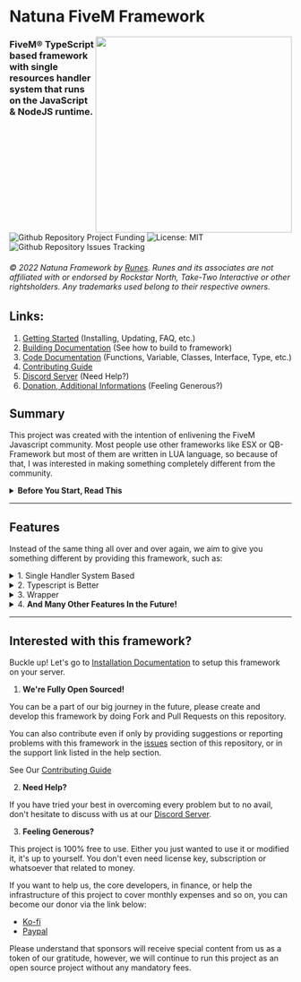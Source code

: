 # Natuna FiveM Framework

<img src="https://i.ibb.co/PGqZDFh/text.png" align="right" width="350px" />

### FiveM® TypeScript based framework with single resources handler system that runs on the JavaScript & NodeJS runtime.

![Github Repository Project Funding](https://img.shields.io/badge/Project%20Funding-%240.0-orange) ![License: MIT](https://img.shields.io/badge/License-MIT-yellow.svg) ![Github Repository Issues Tracking](https://img.shields.io/bitbucket/issues-raw/natuna-framework/natuna)

###### © 2022 Natuna Framework by [Runes](https://runes.asia). Runes and its associates are not affiliated with or endorsed by Rockstar North, Take-Two Interactive or other rightsholders. Any trademarks used belong to their respective owners.

## Links:

1. [Getting Started](docs/GETTING_STARTED.md) (Installing, Updating, FAQ, etc.)
2. [Building Documentation](docs/BUILDING.md) (See how to build to framework)
3. [Code Documentation](https://developer.natuna.asia/fivem) (Functions, Variable, Classes, Interface, Type, etc.)
4. [Contributing Guide](docs/CONTRIBUTING.md)
5. [Discord Server](https://discord.gg/kGPHBvXzGM) (Need Help?)
6. [Donation, Additional Informations](#interested-with-this-framework) (Feeling Generous?)

## Summary

This project was created with the intention of enlivening the FiveM Javascript community. Most people use other frameworks like ESX or QB-Framework but most of them are written in LUA language, so because of that, I was interested in making something completely different from the community.

<details>
<summary><b>Before You Start, Read This</b></summary>

This framework is not created for people who do not understand programming languages. There are a few skill requirements including:

1. Command line usage
2. JavaScript/TypeScript
3. Understanding module bundlers (Webpack)
4. Node.JS Package Managers (e.g. [npm](https://www.npmjs.com/) / [yarn](https://yarnpkg.com))
5. Being confident in your learning / reach in order to understand how this framework is working
6. Know to not ask the developer(s) for support if the instructions were clearly stated in the documentation.
7.  **KNOW HOW TO RESPECT OTHER PEOPLE'S HARD WORK & TO NOT STEAL!**

This framework is still far from perfect, so if you you could help me developing this framework, that would be great!

</details>

---

## Features

Instead of the same thing all over and over again, we aim to give you something different by providing this framework, such as:

<details>
<summary>1. Single Handler System Based</summary>

With Natuna, all ticks, event, variables are handled with this framework itself.

<img height="300" src="https://cdn.discordapp.com/attachments/872029309185966100/950069231645519902/unknown.png" />
<img height="300" src="https://cdn.discordapp.com/attachments/872029309185966100/950069231972671528/unknown.png" />

</details>

<details>
<summary>2. Typescript is Better</summary>

1. **IntelliSense Ready** <br/>
	Learn more about [VSCode IntelliSense on Here](https://code.visualstudio.com/docs/editor/intellisense).
	<img src="https://code.visualstudio.com/assets/docs/editor/intellisense/intellisense_icons.png" width="500" />
	
2. **JSDoc Ready** <br/>
	Learn more about [JSDoc](https://jsdoc.app/).
	<img src="https://i.im.ge/2021/08/08/0aOQ6.png" width="500" />
	
3. **Safety Checks** <br/>
	Learn more about [why should we use TypeScript](https://dev.to/mistval/type-safe-typescript-4a6f).
	<img src="https://i.stack.imgur.com/Y2VvL.png" width="500" />

</details>

<details>
<summary>3. Wrapper</summary>

1. **Database Wrapper** <br/>
	You don't need to write old traditional query language to do get or update things on your database.
	```ts
	db.tableName.create({
		data: {
			column_1:  value_1,
			column_2:  value_2,
			column_3:  value_3
		}
	})
	```
	
2. **Command Wrapper** <br/>
	You may registering command using `RegisterCommand` FiveM native, but for us, that is boring.
	```ts
	registerCommand(
		// Name
		'hello',
		// Handler
		(src, args) => {
			return  console.log('Hello!');
		},
		// Configuration
		{
			description:  "Say Hello"
		}
	});
	```
	
3. **Multi NUI Wrapper** <br/>
	Wanted to use multi NUI system? NOT A PROBLEM! This framework also contain it own built in NUI system so you don't need to create like 100+ resources for 100 NUI, instead, using 1 resources, this framework, would be enough to handle all of that.

4. **Event Wrapper** <br/>
	Natuna wrap all events to be handled on single event loop. 
	<img src="https://cdn.discordapp.com/attachments/820869715047743489/950691984249585714/unknown.png" width="500" />

</details>

<details>
<summary>4. <b>And Many Other Features In the Future!</b></summary>

Expect more from us in the future! We would give you something different and something more great above your expectation.

</details>

---

## Interested with this framework?

Buckle up! Let's go to [Installation Documentation](docs/GETTING_STARTED.md) to setup this framework on your server.


1. **We're Fully Open Sourced!**

You can be a part of our big journey in the future, please create and develop this framework by doing Fork and Pull Requests on this repository.

You can also contribute even if only by providing suggestions or reporting problems with this framework in the [issues](https://github.com/natuna-framework/fivem/issues) section of this repository, or in the support link listed in the help section.

See Our [Contributing Guide](CONTRIBUTING.md)

2. **Need Help?**

If you have tried your best in overcoming every problem but to no avail, don't hesitate to discuss with us at our [Discord Server](https://discord.gg/kGPHBvXzGM).

3. **Feeling Generous?**

This project is 100% free to use. Either you just wanted to use it or modified it, it's up to yourself. You don't even need license key, subscription or whatsoever that related to money.

If you want to help us, the core developers, in finance, or help the infrastructure of this project to cover monthly expenses and so on, you can become our donor via the link below:

- [Ko-fi](https://ko-fi.com/raflymln)
- [Paypal](https://www.paypal.com/paypalme/mraflymaulana)

Please understand that sponsors will receive special content from us as a token of our gratitude, however, we will continue to run this project as an open source project without any mandatory fees.